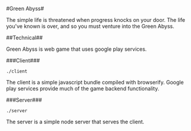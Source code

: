#Green Abyss#

The simple life is threatened when progress knocks on your door. The life you've known is over, and so you must venture into the Green Abyss.

##Technical##

Green Abyss is web game that uses google play services.

###Client###

`./client`

The client is a simple javascript bundle compiled with browserify. Google play services provide much of the game backend functionality.

###Server###

`./server`

The server is a simple node server that serves the client.
